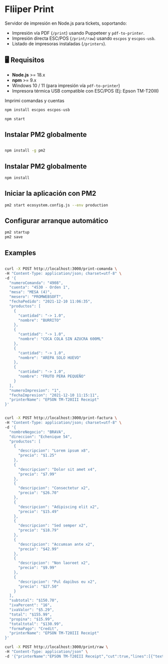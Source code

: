 
# Fliiper Print


Servidor de impresión en Node.js para tickets, soportando:

- Impresión vía PDF (`/print`) usando Puppeteer y `pdf-to-printer`.
- Impresión directa ESC/POS (`/print/raw`) usando `escpos` y `escpos-usb`.
- Listado de impresoras instaladas (`/printers`).

## 🖥 Requisitos

- **Node.js** >= 18.x  
- **npm** >= 9.x  
- Windows 10 / 11 (para impresión vía `pdf-to-printer`)  
- Impresora térmica USB compatible con ESC/POS (Ej: Epson TM-T20III)


Imprimi comandas y cuentas

```Bash
npm install escpos escpos-usb

```

```Bash
npm start

```

## Instalar PM2 globalmente
```Bash

npm install -g pm2
```
## Instalar PM2 globalmente
```Bash
npm install
```
## Iniciar la aplicación con PM2
```Bash
pm2 start ecosystem.config.js --env production
```

## Configurar arranque automático
```Bash
pm2 startup
pm2 save
```


## Examples

```Bash

curl -X POST http://localhost:3000/print-comanda \
-H "Content-Type: application/json; charset=utf-8" \
-d '{
  "numeroComanda": "4908",
  "cuenta": "4530 - Orden 1",
  "mesa": "MESA (4)",
  "mesero": "PROMWEBSOFT",
  "fechaPedido": "2021-12-10 11:06:35",
  "productos": [
    {
      "cantidad": "-> 1.0",
      "nombre": "BURRITO"
    },
    {
      "cantidad": "-> 1.0", 
      "nombre": "COCA COLA SIN AZUCRA 600ML"
    },
    {
      "cantidad": "-> 1.0",
      "nombre": "AREPA SOLO HUEVO"
    },
    {
      "cantidad": "-> 1.0",
      "nombre": "FRUTO PERA PEQUEÑO"
    }
  ],
  "numeroImpresion": "1",
  "fechaImpresion": "2021-12-10 11:15:11",
  "printerName": "EPSON TM-T20III Receipt"
}'


curl -X POST http://localhost:3000/print-factura \
-H "Content-Type: application/json; charset=utf-8" \
-d '{
  "nombreNegocio": "BRAVA",
  "direccion": "Echenique 54",
  "productos": [
    {
      "descripcion": "Lorem ipsum x8",
      "precio": "$1.25"
    },
    {
      "descripcion": "Dolor sit amet x4",
      "precio": "$7.99"
    },
    {
      "descripcion": "Consectetur x2", 
      "precio": "$26.70"
    },
    {
      "descripcion": "Adipiscing elit x2",
      "precio": "$15.49"
    },
    {
      "descripcion": "Sed semper x2",
      "precio": "$18.79"
    },
    {
      "descripcion": "Accumsan ante x2",
      "precio": "$42.99"
    },
    {
      "descripcion": "Non laoreet x2",
      "precio": "$9.99"
    },
    {
      "descripcion": "Pul dapibus eu x2",
      "precio": "$27.50"
    }
  ],
  "subtotal": "$150.70",
  "ivaPercent": "16",
  "ivaValor": "$5.29", 
  "total": "$155.99",
  "propina": "$15.99",
  "totaltotal": "$130.99",
  "formaPago": "Credit",
  "printerName": "EPSON TM-T20III Receipt"
}'
```

```Bash
curl -X POST http://localhost:3000/print/raw \
-H "Content-Type: application/json" \
-d '{"printerName":"EPSON TM-T20III Receipt","cut":true,"lines":[{"text":"TICKET DE PRUEBA","align":"CT","style":"B","size":[2,2]},{"text":"Linea normal","align":"LT"},{"text":"Gracias por su compra!","align":"CT","style":"U"}]}'

  ```